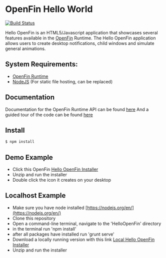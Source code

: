 OpenFin Hello World
============
[![Build Status](https://travis-ci.org/openfin/HelloOpenFin.svg?branch=master)](https://travis-ci.org/openfin/HelloOpenFin)

Hello OpenFin is an HTML5/Javascript application that showcases several features available in the [OpenFin](http://openfin.co/) Runtime. The Hello OpenFin application allows users to create desktop notifications, child windows and simulate general animations.

## System Requirements:

- [OpenFin Runtime](https://openfin.co/)
- [NodeJS](http://nodejs.org/) (For static file hosting, can be replaced)


## Documentation

Documentation for the OpenFin Runtime API can be found [here](https://openfin.co/developers/javascript-api/)
And a guided tour of the code can be found [here](https://openfin.co/developers/hello-openfin-tour/)

## Install
```sh
$ npm install
```

## Demo Example
* Click this OpenFin [Hello OpenFin Installer](https://dl.openfin.co/services/download?fileName=hello-openfin-installer&config=https://demoappdirectory.openf.in/desktop/config/apps/OpenFin/HelloOpenFin/app.json)
* Unzip and run the installer
* Double click the icon it creates on your desktop

## Localhost Example
* Make sure you have node installed [https://nodejs.org/en/](https://nodejs.org/en/)
* Clone this repository
* Open a command-line terminal, navigate to the 'HelloOpenFin' directory
* in the terminal run 'npm install'
* after all packages have installed run 'grunt serve'
* Download a locally running version with this link [Local Hello OpenFin Installer](https://dl.openfin.co/services/download?fileName=hello-openfin-local&config=http://localhost:5000/app_local.json)
* Unzip and run the installer
